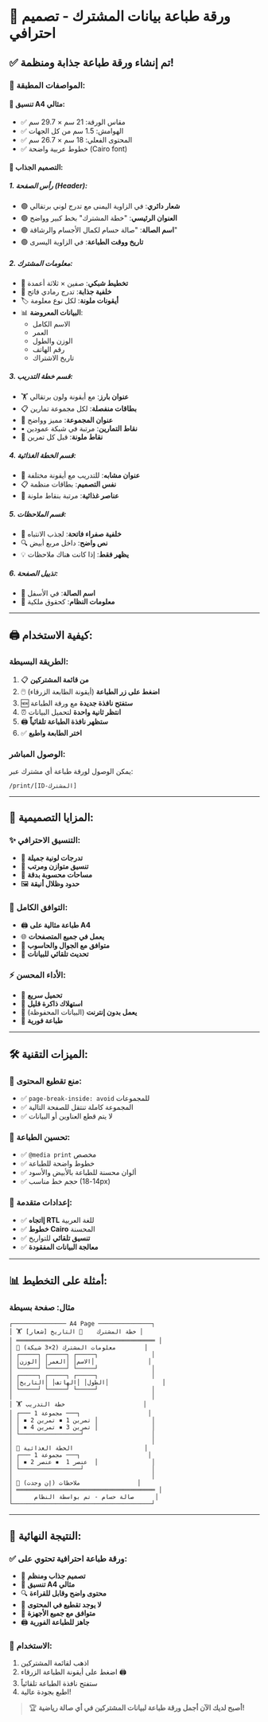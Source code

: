 # 🧾 ورقة طباعة بيانات المشترك - تصميم احترافي

## ✅ **تم إنشاء ورقة طباعة جذابة ومنظمة!**

### 🎯 **المواصفات المطبقة:**

#### **📄 تنسيق A4 مثالي:**

- ✅ مقاس الورقة: 21 سم × 29.7 سم
- ✅ الهوامش: 1.5 سم من كل الجهات
- ✅ المحتوى الفعلي: 18 سم × 26.7 سم
- ✅ خطوط عربية واضحة (Cairo font)

#### **🎨 التصميم الجذاب:**

##### **1. رأس الصفحة (Header):**

- 🟢 **شعار دائري**: في الزاوية اليمنى مع تدرج لوني برتقالي
- 🟢 **العنوان الرئيسي**: "خطة المشترك" بخط كبير وواضح
- 🟢 **اسم الصالة**: "صالة حسام لكمال الأجسام والرشاقة"
- 🟢 **تاريخ ووقت الطباعة**: في الزاوية اليسرى

##### **2. معلومات المشترك:**

- 📱 **تخطيط شبكي**: صفين × ثلاثة أعمدة
- 🎨 **خلفية جذابة**: تدرج رمادي فاتح
- 🏷️ **أيقونات ملونة**: لكل نوع معلومة
- 📊 **البيانات المعروضة**:
  - الاسم الكامل
  - العمر
  - الوزن والطول
  - رقم الهاتف
  - تاريخ الاشتراك

##### **3. قسم خطة التدريب:**

- 🏋️ **عنوان بارز**: مع أيقونة ولون برتقالي
- 📋 **بطاقات منفصلة**: لكل مجموعة تمارين
- 🎯 **عنوان المجموعة**: مميز وواضح
- ▪️ **نقاط التمارين**: مرتبة في شبكة عمودين
- 🔵 **نقاط ملونة**: قبل كل تمرين

##### **4. قسم الخطة الغذائية:**

- 🍎 **عنوان مشابه**: للتدريب مع أيقونة مختلفة
- 📋 **نفس التصميم**: بطاقات منظمة
- 🥗 **عناصر غذائية**: مرتبة بنقاط ملونة

##### **5. قسم الملاحظات:**

- 📝 **خلفية صفراء فاتحة**: لجذب الانتباه
- 🔍 **نص واضح**: داخل مربع أبيض
- 💡 **يظهر فقط**: إذا كانت هناك ملاحظات

##### **6. تذييل الصفحة:**

- 🏢 **اسم الصالة**: في الأسفل
- 📄 **معلومات النظام**: كحقوق ملكية

---

## 🖨️ **كيفية الاستخدام:**

### **الطريقة البسيطة:**

1. 📋 **من قائمة المشتركين**
2. 🖱️ **اضغط على زر الطباعة** (أيقونة الطابعة الزرقاء)
3. 🆕 **ستفتح نافذة جديدة** مع ورقة الطباعة
4. ⏰ **انتظر ثانية واحدة** لتحميل البيانات
5. 🖨️ **ستظهر نافذة الطباعة تلقائياً**
6. ✅ **اختر الطابعة واطبع**

### **الوصول المباشر:**

يمكن الوصول لورقة طباعة أي مشترك عبر:

```
/print/[ID-المشترك]
```

---

## 🎨 **المزايا التصميمية:**

### **✨ التنسيق الاحترافي:**

- 🎨 **تدرجات لونية جميلة**
- 🔄 **تنسيق متوازن ومرتب**
- 📐 **مساحات محسوبة بدقة**
- 🖼️ **حدود وظلال أنيقة**

### **📱 التوافق الكامل:**

- 🖨️ **طباعة مثالية على A4**
- 🌐 **يعمل في جميع المتصفحات**
- 📱 **متوافق مع الجوال والحاسوب**
- 🔄 **تحديث تلقائي للبيانات**

### **⚡ الأداء المحسن:**

- 🚀 **تحميل سريع**
- 💾 **استهلاك ذاكرة قليل**
- 🔌 **يعمل بدون إنترنت** (البيانات المحفوظة)
- 🔄 **طباعة فورية**

---

## 🛠️ **الميزات التقنية:**

### **📄 منع تقطيع المحتوى:**

- ✅ `page-break-inside: avoid` للمجموعات
- ✅ المجموعة كاملة تنتقل للصفحة التالية
- ✅ لا يتم قطع العناوين أو البيانات

### **🎯 تحسين الطباعة:**

- ✅ `@media print` مخصص
- ✅ خطوط واضحة للطباعة
- ✅ ألوان محسنة للطباعة بالأبيض والأسود
- ✅ حجم خط مناسب (14-18px)

### **🔧 إعدادات متقدمة:**

- ✅ **إاتجاه RTL** للغة العربية
- ✅ **خطوط Cairo** المحسنة
- ✅ **تنسيق تلقائي** للتواريخ
- ✅ **معالجة البيانات المفقودة**

---

## 📊 **أمثلة على التخطيط:**

### **مثال: صفحة بسيطة**

```
┌─────────────── A4 Page ───────────────┐
│ 🏋️ [شعار] خطة المشترك    📅 التاريخ │
│ ═══════════════════════════════════════ │
│ 👤 معلومات المشترك (2×3 شبكة)        │
│ ┌─────┐ ┌─────┐ ┌─────┐               │
│ │الاسم│ │العمر│ │الوزن│               │
│ └─────┘ └─────┘ └─────┘               │
│ ┌─────┐ ┌─────┐ ┌─────┐               │
│ │الطول│ │الهاتف│ │التاريخ│               │
│ └─────┘ └─────┘ └─────┘               │
│                                       │
│ 🏋️ خطة التدريب                      │
│ ┌─── مجموعة 1 ───┐                   │
│ │ ▪️ تمرين 1 ▪️ تمرين 2 │               │
│ │ ▪️ تمرين 3 ▪️ تمرين 4 │               │
│ └─────────────────┘                   │
│                                       │
│ 🍎 الخطة الغذائية                    │
│ ┌─── مجموعة 1 ───┐                   │
│ │ ▪️ عنصر 1  ▪️ عنصر 2  │               │
│ └─────────────────┘                   │
│                                       │
│ 📝 ملاحظات (إن وجدت)                │
│ ═══════════════════════════════════════ │
│      صالة حسام - تم بواسطة النظام      │
└───────────────────────────────────────┘
```

---

## 🎯 **النتيجة النهائية:**

### **✅ ورقة طباعة احترافية تحتوي على:**

- 🎨 **تصميم جذاب ومنظم**
- 📄 **تنسيق A4 مثالي**
- 🔍 **محتوى واضح وقابل للقراءة**
- 🚫 **لا يوجد تقطيع في المحتوى**
- 📱 **متوافق مع جميع الأجهزة**
- 🖨️ **جاهز للطباعة الفورية**

### **🎉 الاستخدام:**

1. اذهب لقائمة المشتركين
2. اضغط على أيقونة الطباعة الزرقاء 🖨️
3. ستفتح نافذة الطباعة تلقائياً
4. اطبع بجودة عالية!

> 🏆 **أصبح لديك الآن أجمل ورقة طباعة لبيانات المشتركين في أي صالة رياضية!**
